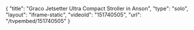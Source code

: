 {
    "title": "Graco Jetsetter Ultra Compact Stroller in Anson",
    "type": "solo",
    "layout": "iframe-static",
    "videoId": "151740505",
    "url": "\/tvpembed\/151740505"
}